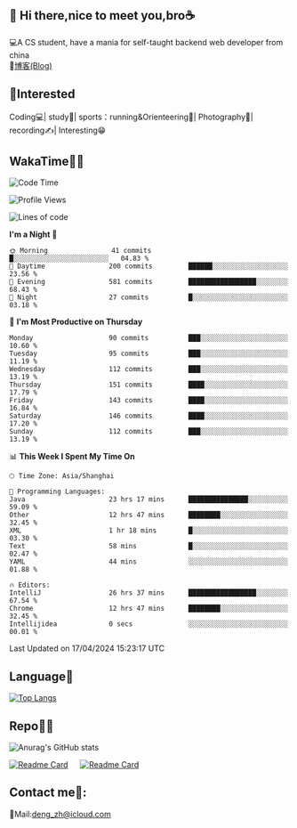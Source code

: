 👋 Hi there,nice to meet you,bro☕
---
💻A CS student, have a mania for self-taught backend web developer from china   
📌[博客(Blog)](https://github.com/HealUP/MyBlog)

 <!-- waka-box start -->
 <!-- waka-box end -->
 
🧲**Interested**
--
Coding💻| study📖| sports：running&Orienteering🏃‍| Photography📸| recording✍️| Interesting😁

WakaTime👨‍💻
---
<!--START_SECTION:waka-->
![Code Time](http://img.shields.io/badge/Code%20Time-997%20hrs%203%20mins-blue)

![Profile Views](http://img.shields.io/badge/Profile%20Views-9-blue)

![Lines of code](https://img.shields.io/badge/From%20Hello%20World%20I%27ve%20Written-205.0%20thousand%20lines%20of%20code-blue)

**I'm a Night 🦉** 

```text
🌞 Morning                41 commits          █░░░░░░░░░░░░░░░░░░░░░░░░   04.83 % 
🌆 Daytime                200 commits         ██████░░░░░░░░░░░░░░░░░░░   23.56 % 
🌃 Evening                581 commits         █████████████████░░░░░░░░   68.43 % 
🌙 Night                  27 commits          █░░░░░░░░░░░░░░░░░░░░░░░░   03.18 % 
```
📅 **I'm Most Productive on Thursday** 

```text
Monday                   90 commits          ███░░░░░░░░░░░░░░░░░░░░░░   10.60 % 
Tuesday                  95 commits          ███░░░░░░░░░░░░░░░░░░░░░░   11.19 % 
Wednesday                112 commits         ███░░░░░░░░░░░░░░░░░░░░░░   13.19 % 
Thursday                 151 commits         ████░░░░░░░░░░░░░░░░░░░░░   17.79 % 
Friday                   143 commits         ████░░░░░░░░░░░░░░░░░░░░░   16.84 % 
Saturday                 146 commits         ████░░░░░░░░░░░░░░░░░░░░░   17.20 % 
Sunday                   112 commits         ███░░░░░░░░░░░░░░░░░░░░░░   13.19 % 
```


📊 **This Week I Spent My Time On** 

```text
🕑︎ Time Zone: Asia/Shanghai

💬 Programming Languages: 
Java                     23 hrs 17 mins      ███████████████░░░░░░░░░░   59.09 % 
Other                    12 hrs 47 mins      ████████░░░░░░░░░░░░░░░░░   32.45 % 
XML                      1 hr 18 mins        █░░░░░░░░░░░░░░░░░░░░░░░░   03.30 % 
Text                     58 mins             █░░░░░░░░░░░░░░░░░░░░░░░░   02.47 % 
YAML                     44 mins             ░░░░░░░░░░░░░░░░░░░░░░░░░   01.88 % 

🔥 Editors: 
IntelliJ                 26 hrs 37 mins      █████████████████░░░░░░░░   67.54 % 
Chrome                   12 hrs 47 mins      ████████░░░░░░░░░░░░░░░░░   32.45 % 
Intellijidea             0 secs              ░░░░░░░░░░░░░░░░░░░░░░░░░   00.01 % 
```


 Last Updated on 17/04/2024 15:23:17 UTC
<!--END_SECTION:waka-->

Language🚀
---
[![Top Langs](https://github-readme-stats.vercel.app/api/top-langs/?username=HealUP&layout=compact&hide_border=true)](https://github.com/HealUP)

Repo🧑‍💻
---
![Anurag's GitHub stats](https://github-readme-stats.vercel.app/api?username=HealUP&count_private=true&show_icons=true&theme=gruvbox&hide_border=true) 

[![Readme Card](https://github-readme-stats.vercel.app/api/pin/?username=HealUP&repo=InternetEy&theme=transparent)](https://github.com/HealUP/InternetEy) &emsp;
[![Readme Card](https://github-readme-stats.vercel.app/api/pin/?username=HealUP&repo=CampusExperience&theme=transparent)](https://github.com/HealUP/CampusExperience)


Contact me📱:
---
📮Mail:deng_zh@icloud.com  
